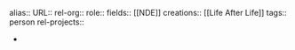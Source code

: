 alias::
URL::
rel-org::
role::
fields:: [[NDE]] 
creations:: [[Life After Life]] 
tags:: person
rel-projects::

-